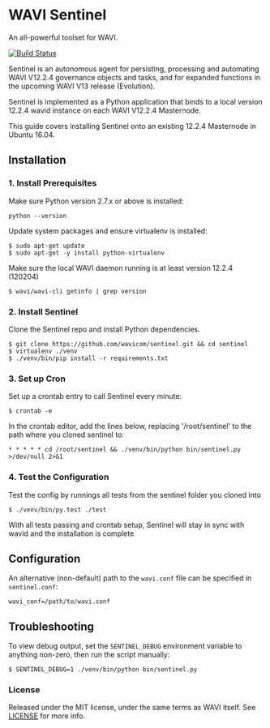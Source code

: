 # WAVI Sentinel

An all-powerful toolset for WAVI.

[![Build Status](https://travis-ci.org/dashpay/sentinel.svg?branch=master)](https://travis-ci.org/dashpay/sentinel)

Sentinel is an autonomous agent for persisting, processing and automating WAVI V12.2.4 governance objects and tasks, and for expanded functions in the upcoming WAVI V13 release (Evolution).

Sentinel is implemented as a Python application that binds to a local version 12.2.4 wavid instance on each WAVI V12.2.4 Masternode.

This guide covers installing Sentinel onto an existing 12.2.4 Masternode in Ubuntu 16.04.

## Installation

### 1. Install Prerequisites

Make sure Python version 2.7.x or above is installed:

    python --version

Update system packages and ensure virtualenv is installed:

    $ sudo apt-get update
    $ sudo apt-get -y install python-virtualenv

Make sure the local WAVI daemon running is at least version 12.2.4 (120204)

    $ wavi/wavi-cli getinfo | grep version

### 2. Install Sentinel

Clone the Sentinel repo and install Python dependencies.

    $ git clone https://github.com/wavicom/sentinel.git && cd sentinel
    $ virtualenv ./venv
    $ ./venv/bin/pip install -r requirements.txt

### 3. Set up Cron

Set up a crontab entry to call Sentinel every minute:

    $ crontab -e

In the crontab editor, add the lines below, replacing '/root/sentinel' to the path where you cloned sentinel to:

    * * * * * cd /root/sentinel && ./venv/bin/python bin/sentinel.py >/dev/null 2>&1

### 4. Test the Configuration

Test the config by runnings all tests from the sentinel folder you cloned into

    $ ./venv/bin/py.test ./test

With all tests passing and crontab setup, Sentinel will stay in sync with wavid and the installation is complete

## Configuration

An alternative (non-default) path to the `wavi.conf` file can be specified in `sentinel.conf`:

    wavi_conf=/path/to/wavi.conf

## Troubleshooting

To view debug output, set the `SENTINEL_DEBUG` environment variable to anything non-zero, then run the script manually:

    $ SENTINEL_DEBUG=1 ./venv/bin/python bin/sentinel.py

### License

Released under the MIT license, under the same terms as WAVI itself. See [LICENSE](LICENSE) for more info.

